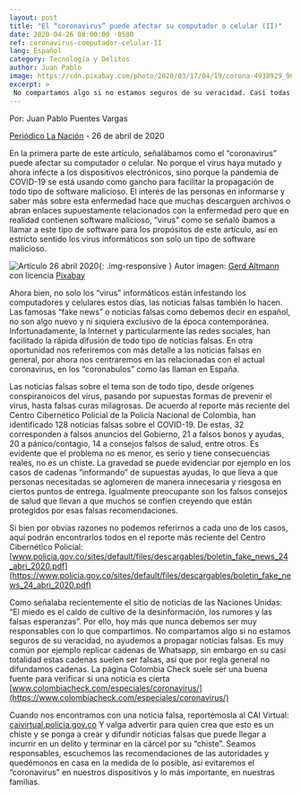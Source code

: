 ```yaml
---
layout: post
title: "El “coronavirus” puede afectar su computador o celular (II)"
date: 2020-04-26 08:00:00 -0500
ref: coronavirus-computador-celular-II
lang: Español
category: Tecnología y Delitos
author: Juan Pablo
image: https://cdn.pixabay.com/photo/2020/03/17/04/19/corona-4938929_960_720.jpg
excerpt: >
 No compartamos algo si no estamos seguros de su veracidad. Casi todas las cadenas de Whatsapp son falsas. Reportemos las noticias falsas al CAI Virtual caivirtual.policia.gov.co Ojo, crear noticias falsas lo puede llevar hasta la cárcel.
---
```


Por: Juan Pablo Puentes Vargas

[Periódico La Nación](https://www.lanacion.com.co/) - 26 de abril de 2020

En la primera parte de este artículo, señalábamos como el “coronavirus” puede afectar su computador o celular. No porque el virus haya mutado y ahora infecte a los dispositivos electrónicos, sino porque la pandemia de COVID-19 se está usando como gancho para facilitar la propagación de todo tipo de software malicioso. El interés de las personas en informarse y saber más sobre esta enfermedad hace que muchas descarguen archivos o abran enlaces supuestamente relacionados con la enfermedad pero que en realidad contienen software malicioso, “virus” como se señaló íbamos a llamar a este tipo de software para los propósitos de este artículo, así en estricto sentido los virus informáticos son solo un tipo de software malicioso.

![Artículo 26 abril 2020](https://cdn.pixabay.com/photo/2020/03/17/04/19/corona-4938929_960_720.jpg){: .img-responsive }
Autor imagen: [Gerd Altmann](https://pixabay.com/es/users/geralt-9301/) con licencia [Pixabay](https://pixabay.com/es/service/terms/#license)

Ahora bien, no solo los “virus” informáticos están infestando los computadores y celulares estos días, las noticias falsas también lo hacen. Las famosas “fake news” o noticias falsas como debemos decir en español, no son algo nuevo y ni siquiera exclusivo de la época contemporánea. Infortunadamente, la Internet y particularmente las redes sociales, han facilitado la rápida difusión de todo tipo de noticias falsas. En otra oportunidad nos referiremos con más detalle a las noticias falsas en general, por ahora nos centraremos en las relacionadas con el actual coronavirus, en los “coronabulos” como las llaman en España.

Las noticias falsas sobre el tema son de todo tipo, desde orígenes conspiranoicos del virus, pasando por supuestas formas de prevenir el virus, hasta falsas curas milagrosas. De acuerdo al reporte más reciente del Centro Cibernético Policial de la Policía Nacional de Colombia, han identificado 128 noticias falsas sobre el COVID-19. De estas, 32 corresponden a falsos anuncios del Gobierno, 21 a falsos bonos y ayudas, 20 a pánico/contagio, 14 a consejos falsos de salud, entre otros. Es evidente que el problema no es menor, es serio y tiene consecuencias reales, no es un chiste. La gravedad se puede evidenciar por ejemplo en los  casos de cadenas “informando” de supuestas ayudas, lo que lleva a que personas necesitadas se aglomeren de manera innecesaria y riesgosa en ciertos puntos de entrega. Igualmente preocupante son los falsos consejos de salud que llevan a que muchos se confíen creyendo que están protegidos por esas falsas recomendaciones.

Si bien por obvias razones no podemos referirnos a cada uno de los casos, aquí podrán encontrarlos todos en el reporte más reciente del Centro Cibernético Policial: [www.policia.gov.co/sites/default/files/descargables/boletin_fake_news_24_abri_2020.pdf](https://www.policia.gov.co/sites/default/files/descargables/boletin_fake_news_24_abri_2020.pdf)  

Como señalaba recientemente el sitio de noticias de las Naciones Unidas: “El miedo es el caldo de cultivo de la desinformación, los rumores y las falsas esperanzas”. Por ello, hoy más que nunca debemos ser muy responsables con lo que compartimos. No compartamos algo si no estamos seguros de su veracidad, no ayudemos a propagar noticias falsas. Es muy común por ejemplo replicar cadenas de Whatsapp, sin embargo en su casi totalidad estas cadenas suelen ser falsas, así que por regla general no difundamos cadenas. La página Colombia Check suele ser una buena fuente para verificar si una noticia es cierta [www.colombiacheck.com/especiales/coronavirus/](https://www.colombiacheck.com/especiales/coronavirus/) 

Cuando nos encontramos con una noticia falsa, reportémosla al CAI Virtual: [caivirtual.policia.gov.co](https://caivirtual.policia.gov.co/)  Y valga advertir para quien crea que esto es un chiste y se ponga a crear y difundir noticias falsas que puede llegar a incurrir en un delito y terminar en la cárcel por su “chiste”. Seamos responsables, escuchemos las recomendaciones de las autoridades y quedémonos en casa en la medida de lo posible, así evitaremos el “coronavirus” en nuestros dispositivos y lo más importante, en nuestras familias.

